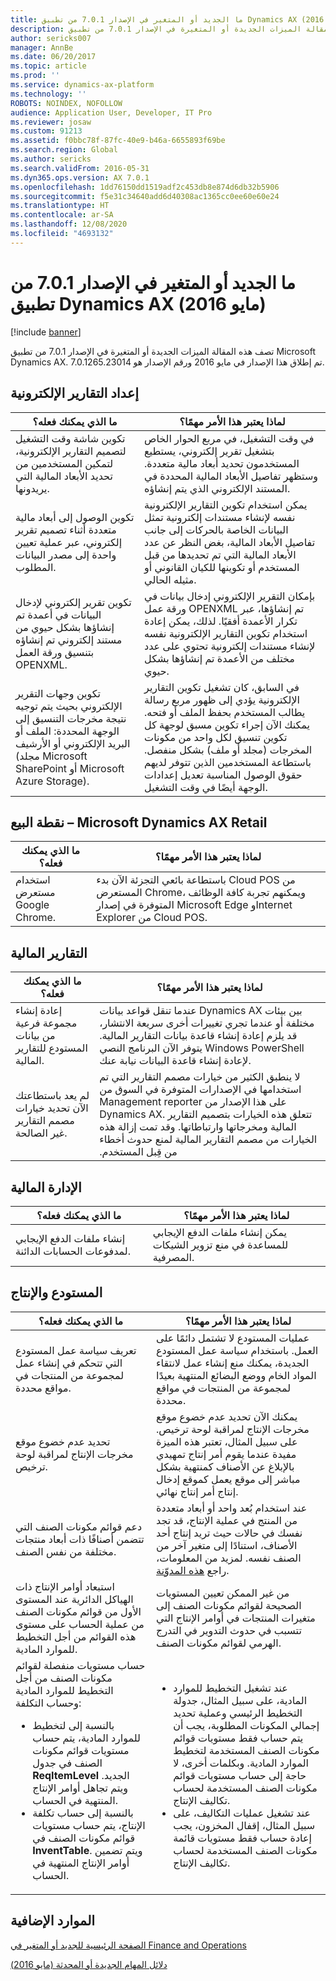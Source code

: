 ```yaml
---
title: ما الجديد أو المتغير في الإصدار 7.0.1 من تطبيق Dynamics AX (مايو 2016)
description: تصف هذه المقالة الميزات الجديدة أو المتغيرة في الإصدار 7.0.1 من تطبيق Microsoft Dynamics AX. تم إطلاق هذا الإصدار في مايو 2016 ورقم الإصدار هو 7.0.1265.23014.
author: sericks007
manager: AnnBe
ms.date: 06/20/2017
ms.topic: article
ms.prod: ''
ms.service: dynamics-ax-platform
ms.technology: ''
ROBOTS: NOINDEX, NOFOLLOW
audience: Application User, Developer, IT Pro
ms.reviewer: josaw
ms.custom: 91213
ms.assetid: f0bbc78f-87fc-40e9-b46a-6655893f69be
ms.search.region: Global
ms.author: sericks
ms.search.validFrom: 2016-05-31
ms.dyn365.ops.version: AX 7.0.1
ms.openlocfilehash: 1dd76150dd1519adf2c453db8e874d6db32b5906
ms.sourcegitcommit: f5e31c34640add6d40308ac1365cc0ee60e60e24
ms.translationtype: HT
ms.contentlocale: ar-SA
ms.lasthandoff: 12/08/2020
ms.locfileid: "4693132"
---
```

# <a name="whats-new-or-changed-in-dynamics-ax-application-version-701-may-2016"></a>ما الجديد أو المتغير في الإصدار 7.0.1 من تطبيق Dynamics AX (مايو 2016)

[!include [banner](../includes/banner.md)]

تصف هذه المقالة الميزات الجديدة أو المتغيرة في الإصدار 7.0.1 من تطبيق Microsoft Dynamics AX. تم إطلاق هذا الإصدار في مايو 2016 ورقم الإصدار هو 7.0.1265.23014.

## <a name="electronic-reporting-er"></a>إعداد التقارير الإلكترونية

| ما الذي يمكنك فعله؟ | لماذا يعتبر هذا الأمر مهمًا؟ |
|------------------|------------------------|
| تكوين شاشة وقت التشغيل لتصميم التقارير الإلكترونية، لتمكين المستخدمين من تحديد الأبعاد المالية التي يريدونها. | في وقت التشغيل، في مربع الحوار الخاص بتشغيل تقرير إلكتروني، يستطيع المستخدمون تحديد أبعاد مالية متعددة. وستظهر تفاصيل الأبعاد المالية المحددة في المستند الإلكتروني الذي يتم إنشاؤه. |
| تكوين الوصول إلى أبعاد مالية متعددة أثناء تصميم تقرير إلكتروني، عبر عملية تعيين واحدة إلى مصدر البيانات المطلوب. | يمكن استخدام تكوين التقارير الإلكترونية نفسه لإنشاء مستندات إلكترونية تمثل البيانات الخاصة بالحركات‬ إلى جانب تفاصيل الأبعاد المالية، بغض النظر عن عدد الأبعاد المالية التي تم تحديدها من قبل المستخدم أو تكوينها للكيان القانوني أو مثيله الحالي. |
| تكوين تقرير إلكتروني لإدخال البيانات في أعمدة تم إنشاؤها بشكل حيوي من مستند إلكتروني تم إنشاؤه بتنسيق ورقة العمل OPENXML. | بإمكان التقرير الإلكتروني إدخال بيانات في ورقة عمل OPENXML تم إنشاؤها، عبر تكرار الأعمدة أفقيًا. لذلك، يمكن إعادة استخدام تكوين التقارير الإلكترونية نفسه لإنشاء مستندات إلكترونية تحتوي على عدد مختلف من الأعمدة تم إنشاؤها بشكل حيوي. |
| تكوين وجهات التقرير الإلكتروني بحيث يتم توجيه نتيجة مخرجات التنسيق إلى الوجهة المحددة: الملف أو البريد الإلكتروني أو الأرشيف (مجلد Microsoft SharePoint أو Microsoft Azure Storage). | في السابق، كان تشغيل تكوين التقارير الإلكترونية يؤدي إلى ظهور مربع رسالة يطالب المستخدم بحفظ الملف أو فتحه. يمكنك الآن إجراء تكوين مسبق لوجهة كل تكوين تنسيق لكل واحد من مكونات المخرجات (مجلد أو ملف) بشكل منفصل. باستطاعة المستخدمين الذين تتوفر لديهم حقوق الوصول المناسبة تعديل إعدادات الوجهة أيضًا في وقت التشغيل. |

## <a name="pos--microsoft-dynamics-ax-retail"></a>نقطة البيع – Microsoft Dynamics AX Retail

| ما الذي يمكنك فعله؟ | لماذا يعتبر هذا الأمر مهمًا؟ |
|------------------|------------------------|
| استخدام مستعرض Google Chrome. | باستطاعة بائعي التجزئة الآن بدء Cloud POS من المستعرض Chrome، ويمكنهم تجربة كافة الوظائف المتوفرة في إصدار Microsoft Edge وInternet Explorer من Cloud POS. |

## <a name="financial-reporting"></a>التقارير المالية

| ما الذي يمكنك فعله؟ | لماذا يعتبر هذا الأمر مهمًا؟ |
|------------------|------------------------|
| إعادة إنشاء مجموعة فرعية من بيانات المستودع للتقارير المالية. | عندما تنقل قواعد بيانات Dynamics AX بين بيئات مختلفة أو عندما تجري تغييرات أخرى سريعة الانتشار، قد يلزم إعادة إنشاء قاعدة بيانات التقارير المالية. يتوفر الآن البرنامج النصي Windows PowerShell لإعادة إنشاء قاعدة البيانات نيابة عنك.‬ |
| لم يعد باستطاعتك الآن تحديد خيارات مصمم التقارير غير الصالحة. | لا ينطبق الكثير من خيارات مصمم التقارير التي تم استخدامها في الإصدارات المتوفرة في السوق من Management reporter على هذا الإصدار من Dynamics AX. ‏‫تتعلق هذه الخيارات بتصميم التقارير المالية ومخرجاتها وارتباطاتها. وقد تمت إزالة هذه الخيارات من مصمم التقارير المالية لمنع حدوث أخطاء من قِبل المستخدم.‬ |

## <a name="financial-management"></a>الإدارة المالية

| ما الذي يمكنك فعله؟ | لماذا يعتبر هذا الأمر مهمًا؟ |
|------------------|------------------------|
| إنشاء ملفات الدفع الإيجابي لمدفوعات الحسابات الدائنة. | يمكن إنشاء ملفات الدفع الإيجابي للمساعدة في منع تزوير الشيكات المصرفية. |

## <a name="warehouse-and-production"></a>المستودع والإنتاج

<table>
<thead>
<tr>
<th>ما الذي يمكنك فعله؟</th>
<th>لماذا يعتبر هذا الأمر مهمًا؟</th>
</tr>
</thead>
<tbody>
<tr>
<td>تعريف سياسة عمل المستودع التي تتحكم في إنشاء عمل لمجموعة من المنتجات في مواقع محددة.</td>
<td>عمليات المستودع لا تشتمل دائمًا على العمل. باستخدام سياسة عمل المستودع الجديدة، يمكنك منع إنشاء عمل لانتقاء المواد الخام ووضع البضائع المنتهية بعيدًا لمجموعة من المنتجات في مواقع محددة.</td>
</tr>
<tr>
<td>تحديد عدم خضوع موقع مخرجات الإنتاج لمراقبة لوحة ترخيص.</td>
<td>يمكنك الآن تحديد عدم خضوع موقع مخرجات الإنتاج لمراقبة لوحة ترخيص. على سبيل المثال، تعتبر هذه الميزة مفيدة عندما يقوم أمر إنتاج تمهيدي بالإبلاغ عن الأصناف كمنتهية بشكل مباشر إلى موقع يعمل كموقع إدخال إنتاج أمر إنتاج نهائي.</td>
</tr>
<tr>
<td>دعم قوائم مكونات الصنف‬ التي تتضمن أصنافًا ذات أبعاد منتجات مختلفة من نفس الصنف.</td>
<td>عند استخدام بُعد واحد أو أبعاد متعددة من المنتج في عملية الإنتاج، قد تجد نفسك في حالات حيث تريد إنتاج أحد الأصناف، استنادًا إلى متغير آخر من الصنف نفسه. لمزيد من المعلومات، راجع <a href="https://blogs.msdn.microsoft.com/axmfg/2015/12/22/support-for-boms-that-includes-items-with-different-product-dimensions-of-the-same-item/">هذه المدوّنة</a>.</td>
</tr>
<tr>
<td>استبعاد أوامر الإنتاج ذات الهياكل الدائرية عند المستوى الأول من قوائم مكونات الصنف من عملية الحساب على مستوى هذه القوائم من أجل التخطيط للموارد المادية.</td>
<td>من غير الممكن تعيين المستويات الصحيحة لقوائم مكونات الصنف إلى متغيرات المنتجات في أوامر الإنتاج التي تتسبب في حدوث التدوير في التدرج الهرمي لقوائم مكونات الصنف.</td>
</tr>
<tr>
<td>حساب مستويات منفصلة لقوائم مكونات الصنف من أجل التخطيط للموارد المادية وحساب التكلفة:
<ul>
<li>بالنسبة إلى لتخطيط للموارد المادية، يتم حساب مستويات قوائم مكونات الصنف في جدول <strong>ReqItemLevel</strong> الجديد. ويتم تجاهل أوامر الإنتاج المنتهية في الحساب.</li>
<li>بالنسبة إلى حساب تكلفة الإنتاج، يتم حساب مستويات قوائم مكونات الصنف في <strong>InventTable</strong>. ويتم تضمين أوامر الإنتاج المنتهية في الحساب.</li>
</ul>
</td>
<td>
<ul>
<li>عند تشغيل التخطيط للموارد المادية، على سبيل المثال، جدولة التخطيط الرئيسي وعملية تحديد إجمالي المكونات المطلوبة‬، يجب أن يتم حساب فقط مستويات قوائم مكونات الصنف المستخدمة لتخطيط الموارد المادية. وبكلمات أخرى، لا حاجة إلى حساب مستويات قوائم مكونات الصنف المستخدمة لحساب تكاليف الإنتاج.</li>
<li>عند تشغيل عمليات التكاليف، على سبيل المثال، إقفال المخزون، يجب إعادة حساب فقط مستويات قائمة مكونات الصنف المستخدمة لحساب تكاليف الإنتاج.</li>
</ul>
</td>
</tr>
</tbody>
</table>

## <a name="additional-resources"></a>الموارد الإضافية

[الصفحة الرئيسية للجديد أو المتغير‬ في Finance and Operations](whats-new-changed.md)

[دلائل المهام الجديدة أو المحدثة (مايو 2016)](new-updated-task-guides-available-may-2016.md)
